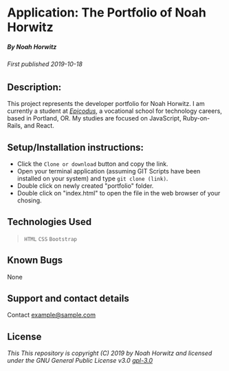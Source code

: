 # Application: **The Portfolio of Noah Horwitz**

##### By Noah Horwitz

###### _First published 2019-10-18_

## Description:
This project represents the developer portfolio for Noah Horwitz. I am currently a student at _[Epicodus](http://www.epicodus.com)_, a vocational school for technology careers, based in Portland, OR. My studies are focused on JavaScript, Ruby-on-Rails, and React.

## Setup/Installation instructions:
* Click the `Clone or download` button and copy the link.
* Open your terminal application (assuming GIT Scripts have been installed on your system) and type `git clone (link)`.
* Double click on newly created "portfolio" folder.
* Double click on "index.html" to open the file in the web browser of your chosing.

## Technologies Used
> `HTML`
> `CSS`
> `Bootstrap`

## Known Bugs
None

## Support and contact details
Contact [example@sample.com](mailto:example@sample.com)

## License
_This This repository is copyright (C) 2019 by Noah Horwitz and licensed under the GNU General Public License v3.0 [gpl-3.0](https://www.gnu.org/licenses/gpl-3.0.en.html)_
